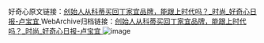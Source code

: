 好奇心原文链接：[创始人从科蒂买回丁家宜品牌，能跟上时代吗？_时尚_好奇心日报-卢宝宜 ](https://www.qdaily.com/articles/12055.html)
WebArchive归档链接：[创始人从科蒂买回丁家宜品牌，能跟上时代吗？_时尚_好奇心日报-卢宝宜 ](http://web.archive.org/web/20190623171837/https://www.qdaily.com/articles/12055.html)
![image](http://ww3.sinaimg.cn/large/007d5XDply1g3wjcny23rj30u03tg1kx)